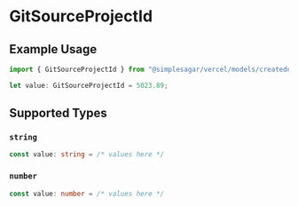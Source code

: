 # GitSourceProjectId

## Example Usage

```typescript
import { GitSourceProjectId } from "@simplesagar/vercel/models/createdeploymentop.js";

let value: GitSourceProjectId = 5023.89;
```

## Supported Types

### `string`

```typescript
const value: string = /* values here */
```

### `number`

```typescript
const value: number = /* values here */
```

